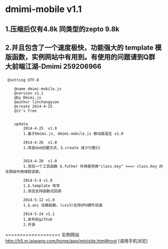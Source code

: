 # dmimi-mobile v1.1


1.压缩后仅有4.8k  同类型的zepto 9.8k
---
2.并且包含了一个速度极快，功能强大的 template 模版函数，实例网站中有用到。有使用的问题请到Q群 大前端江湖-Dmimi 259206966
---

###
     @setting UTF-8

        @name dmimi-mobile.js 
        @version v1.1
        @by Dmimi.js
        @author linchangyuan 
        @create 2014-4-25
        @it's free
        
        
        updata
            2014-4-25  v1.0
            1.基于Dmimi.js, dmimi-mobile.js 移动版诞生 v1.0
            
            2014-4-26  v1.0
            1.改造dom创建方式，$.create 减少行数21
    
    
            2014-4-28  v1.0
            1.添加一个工具函数 $.futher 作用是转换"class.key" ===> class.key 的无限级作用域链读取。
    
            2014-5-4 v1.0
            1.$.template 改写
            2.添加支持函数式回调
            
            2014-5-12 v1.0
            1.$.ani 动画函数，(css3)支持GPU硬件加速
            
            2014-5-24 v1.1
            1.发布到github
            2.开源

===================
实例网站
http://h5.m.laiwang.com/home/app/minisite.html#root
[请用手机浏览]

